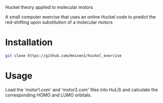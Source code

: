 Huckel theory applied to molecular motors

A small computer exercise that uses an online Huckel code to predict the red-shifting upon substitution of a molecular motors

Installation
============
```bash
git clone https://github.com/Heinen1/huckel_exercise
```

Usage
=====
Load the 'motor1.com' and 'motor2.com' files into HuLiS and calculate the corresponding HOMO and LUMO orbitals.


